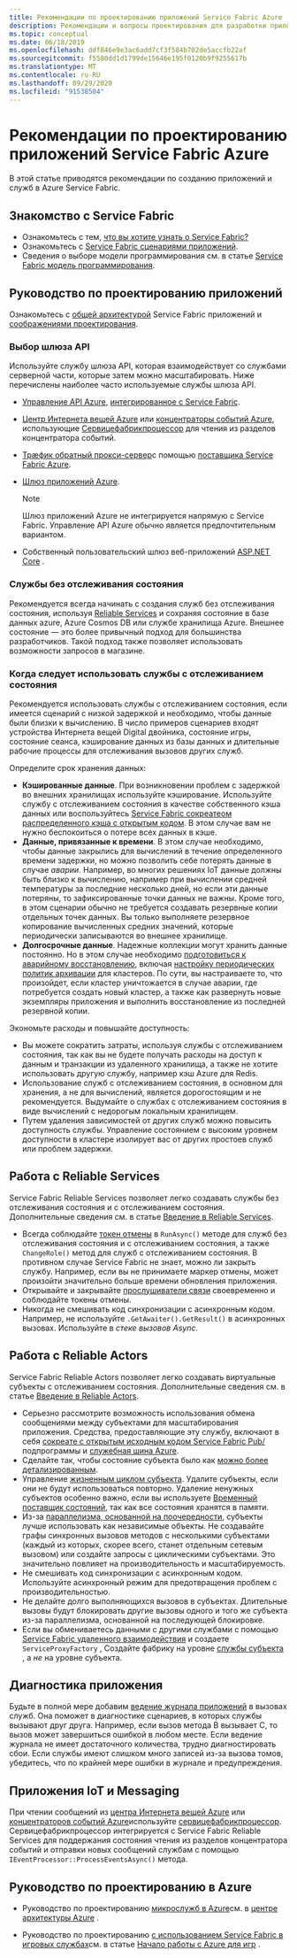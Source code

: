 ```yaml
---
title: Рекомендации по проектированию приложений Service Fabric Azure
description: Рекомендации и вопросы проектирования для разработки приложений и служб с помощью Azure Service Fabric.
ms.topic: conceptual
ms.date: 06/18/2019
ms.openlocfilehash: ddf846e9e3ac6add7cf3f584b702de5accfb22af
ms.sourcegitcommit: f5580dd1d1799de15646e195f0120b9f9255617b
ms.translationtype: MT
ms.contentlocale: ru-RU
ms.lasthandoff: 09/29/2020
ms.locfileid: "91538504"
---
```

# <a name="azure-service-fabric-application-design-best-practices"></a>Рекомендации по проектированию приложений Service Fabric Azure

В этой статье приводятся рекомендации по созданию приложений и служб в Azure Service Fabric.
 
## <a name="get-familiar-with-service-fabric"></a>Знакомство с Service Fabric
* Ознакомьтесь с тем, [что вы хотите узнать о Service Fabric?](service-fabric-content-roadmap.md)
* Ознакомьтесь с [Service Fabric сценариями приложений](service-fabric-application-scenarios.md).
* Сведения о выборе модели программирования см. в статье [Service Fabric модель программирования](service-fabric-choose-framework.md).



## <a name="application-design-guidance"></a>Руководство по проектированию приложений
Ознакомьтесь с [общей архитектурой](/azure/architecture/reference-architectures/microservices/service-fabric) Service Fabric приложений и [соображениями проектирования](/azure/architecture/reference-architectures/microservices/service-fabric#design-considerations).

### <a name="choose-an-api-gateway"></a>Выбор шлюза API
Используйте службу шлюза API, которая взаимодействует со службами серверной части, которые затем можно масштабировать. Ниже перечислены наиболее часто используемые службы шлюза API.

- [Управление API Azure](./service-fabric-api-management-overview.md), [интегрированное с Service Fabric](./service-fabric-tutorial-deploy-api-management.md).
- [Центр Интернета вещей Azure](../iot-hub/index.yml) или [концентраторы событий Azure](../event-hubs/index.yml), использующие [Сервицефабрикпроцессор](https://github.com/Azure/azure-sdk-for-net/tree/master/sdk/eventhub/Microsoft.Azure.EventHubs.ServiceFabricProcessor) для чтения из разделов концентратора событий.
- [Трæфик обратный прокси-сервер](https://techcommunity.microsoft.com/t5/azure-service-fabric/bg-p/Service-Fabric)с помощью [поставщика Service Fabric Azure](https://docs.traefik.io/v1.6/configuration/backends/servicefabric/).
- [Шлюз приложений Azure](../application-gateway/index.yml).

   > [!NOTE] 
   > Шлюз приложений Azure не интегрируется напрямую с Service Fabric. Управление API Azure обычно является предпочтительным вариантом.
- Собственный пользовательский шлюз веб-приложений [ASP.NET Core](./service-fabric-reliable-services-communication-aspnetcore.md) .

### <a name="stateless-services"></a>Службы без отслеживания состояния
Рекомендуется всегда начинать с создания служб без отслеживания состояния, используя [Reliable Services](./service-fabric-reliable-services-introduction.md) и сохраняя состояние в базе данных azure, Azure Cosmos DB или службе хранилища Azure. Внешнее состояние — это более привычный подход для большинства разработчиков. Такой подход также позволяет использовать возможности запросов в магазине.  

### <a name="when-to-use-stateful-services"></a>Когда следует использовать службы с отслеживанием состояния
Рекомендуется использовать службы с отслеживанием состояния, если имеется сценарий с низкой задержкой и необходимо, чтобы данные были близки к вычислению. В число примеров сценариев входят устройства Интернета вещей Digital двойника, состояние игры, состояние сеанса, кэширование данных из базы данных и длительные рабочие процессы для отслеживания вызовов других служб.

Определите срок хранения данных:

- **Кэшированные данные**. При возникновении проблем с задержкой во внешних хранилищах используйте кэширование. Используйте службу с отслеживанием состояния в качестве собственного кэша данных или воспользуйтесь [Service Fabric сокреатеом распределенного кэша с открытым кодом](https://github.com/SoCreate/service-fabric-distributed-cache). В этом случае вам не нужно беспокоиться о потере всех данных в кэше.
- **Данные, привязанные к времени**. В этом случае необходимо, чтобы данные закрылись для вычислений в течение определенного времени задержки, но можно позволить себе потерять данные в случае *аварии*. Например, во многих решениях IoT данные должны быть близко к вычислению, например при вычислении средней температуры за последние несколько дней, но если эти данные потеряны, то зафиксированные точки данных не важны. Кроме того, в этом сценарии обычно не требуется создавать резервные копии отдельных точек данных. Вы только выполняете резервное копирование вычисленных средних значений, которые периодически записываются во внешнее хранилище.  
- **Долгосрочные данные**. Надежные коллекции могут хранить данные постоянно. Но в этом случае необходимо [подготовиться к аварийному восстановлению](./service-fabric-disaster-recovery.md), включая [настройку периодических политик архивации](./service-fabric-backuprestoreservice-configure-periodic-backup.md) для кластеров. По сути, вы настраиваете то, что произойдет, если кластер уничтожается в случае аварии, где потребуется создать новый кластер, а также как развернуть новые экземпляры приложения и выполнить восстановление из последней резервной копии.

Экономьте расходы и повышайте доступность:
- Вы можете сократить затраты, используя службы с отслеживанием состояния, так как вы не будете получать расходы на доступ к данным и транзакции из удаленного хранилища, а также не хотите использовать другую службу, например кэш Azure для Redis.
- Использование служб с отслеживанием состояния, в основном для хранения, а не для вычислений, является дорогостоящим и не рекомендуется. Выдумайте о службах с отслеживанием состояния в виде вычислений с недорогым локальным хранилищем.
- Путем удаления зависимостей от других служб можно повысить доступность службы. Управление состоянием с высоким уровнем доступности в кластере изолирует вас от других простоев служб или проблем задержки.

## <a name="how-to-work-with-reliable-services"></a>Работа с Reliable Services
Service Fabric Reliable Services позволяет легко создавать службы без отслеживания состояния и с отслеживанием состояния. Дополнительные сведения см. в статье [Введение в Reliable Services](./service-fabric-reliable-services-introduction.md).
- Всегда соблюдайте [токен отмены](./service-fabric-reliable-services-lifecycle.md#stateful-service-primary-swaps) в `RunAsync()` методе для служб без отслеживания состояния и с отслеживанием состояния, а также `ChangeRole()` метод для служб с отслеживанием состояния. В противном случае Service Fabric не знает, можно ли закрыть службу. Например, если вы не принимаете маркер отмены, может произойти значительно больше времени обновления приложения.
-    Открывайте и закрывайте [прослушиватели связи](./service-fabric-reliable-services-communication.md) своевременно и соблюдайте токены отмены.
-    Никогда не смешивать код синхронизации с асинхронным кодом. Например, не используйте `.GetAwaiter().GetResult()` в асинхронных вызовах. Используйте в *стеке вызовов Async.*

## <a name="how-to-work-with-reliable-actors"></a>Работа с Reliable Actors
Service Fabric Reliable Actors позволяет легко создавать виртуальные субъекты с отслеживанием состояния. Дополнительные сведения см. в статье [Введение в Reliable Actors](./service-fabric-reliable-actors-introduction.md).

- Серьезно рассмотрите возможность использования обмена сообщениями между субъектами для масштабирования приложения. Средства, предоставляющие эту службу, включают в себя [сокреате с открытым исходным кодом Service Fabric Pub/](https://service-fabric-pub-sub.socreate.it/) подпрограммы и [служебная шина Azure](/azure/service-bus/).
- Сделайте так, чтобы состояние субъекта было как [можно более детализированным](./service-fabric-reliable-actors-state-management.md#best-practices).
- Управление [жизненным циклом субъекта](./service-fabric-reliable-actors-state-management.md#best-practices). Удалите субъекты, если они не будут использоваться повторно. Удаление ненужных субъектов особенно важно, если вы используете [Временный поставщик состояний](./service-fabric-reliable-actors-state-management.md#state-persistence-and-replication), так как все состояния хранятся в памяти.
- Из-за [параллелизма, основанной на поочередности](./service-fabric-reliable-actors-introduction.md#concurrency), субъекты лучше использовать как независимые объекты. Не создавайте графы синхронных вызовов методов с несколькими субъектами (каждый из которых, скорее всего, станет отдельным сетевым вызовом) или создайте запросы с циклическими субъектами. Это значительно повлияет на производительность и масштабируемость.
- Не смешивать код синхронизации с асинхронным кодом. Используйте асинхронный режим для предотвращения проблем с производительностью.
- Не делайте долго выполняющихся вызовов в субъектах. Длительные вызовы будут блокировать другие вызовы одного и того же субъекта из-за параллелизма, основанной на последующей блокировке.
- Если вы обмениваетесь данными с другими службами с помощью [Service Fabric удаленного взаимодействия](./service-fabric-reliable-services-communication-remoting.md) и создаете `ServiceProxyFactory` , Создайте фабрику на уровне [службы субъекта](./service-fabric-reliable-actors-using.md) , а *не* на уровне субъекта.


## <a name="application-diagnostics"></a>Диагностика приложения
Будьте в полной мере добавим [ведение журнала приложений](./service-fabric-diagnostics-event-generation-app.md) в вызовах служб. Она поможет в диагностике сценариев, в которых службы вызывают друг друга. Например, если вызов метода B вызывает C, то вызов может завершиться ошибкой в любом месте. Если ведение журнала не имеет достаточного количества, трудно диагностировать сбои. Если службы имеют слишком много записей из-за вызова томов, убедитесь, что по крайней мере ошибки в журнале и предупреждения.

## <a name="iot-and-messaging-applications"></a>Приложения IoT и Messaging
При чтении сообщений из [центра Интернета вещей Azure](../iot-hub/index.yml) или [концентраторов событий Azure](../event-hubs/index.yml)используйте  [сервицефабрикпроцессор](https://github.com/Azure/azure-event-hubs/tree/master/samples/DotNet/Microsoft.Azure.EventHubs/ServiceFabricProcessor). Сервицефабрикпроцессор интегрируется с Service Fabric Reliable Services для поддержания состояния чтения из разделов концентратора событий и отправки новых сообщений службам с помощью `IEventProcessor::ProcessEventsAsync()` метода.


## <a name="design-guidance-on-azure"></a>Руководство по проектированию в Azure
* Руководство по проектированию [микрослужб в Azure](/azure/architecture/microservices/)см. в [центре архитектуры Azure](/azure/architecture/microservices/) .

* Руководство по проектированию [с использованием Service Fabric в игровых службах](/gaming/azure/reference-architectures/multiplayer-synchronous-sf)см. в статье [Начало работы с Azure для игр](/gaming/azure/) .
